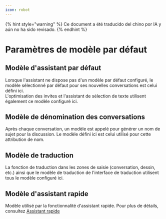 ```yaml
---
icon: robot
---
```


{% hint style="warning" %}
Ce document a été traducido del chino por IA y aún no ha sido revisado.
{% endhint %}

# Paramètres de modèle par défaut

## Modèle d'assistant par défaut

Lorsque l'assistant ne dispose pas d'un modèle par défaut configuré, le modèle sélectionné par défaut pour ses nouvelles conversations est celui défini ici.  
L'optimisation des invites et l'assistant de sélection de texte utilisent également ce modèle configuré ici.

## Modèle de dénomination des conversations

Après chaque conversation, un modèle est appelé pour générer un nom de sujet pour la discussion. Le modèle défini ici est celui utilisé pour cette attribution de nom.

## Modèle de traduction

La fonction de traduction dans les zones de saisie (conversation, dessin, etc.) ainsi que le modèle de traduction de l'interface de traduction utilisent tous le modèle configuré ici.

## Modèle d'assistant rapide

Modèle utilisé par la fonctionnalité d'assistant rapide. Pour plus de détails, consultez [Assistant rapide](../kuai-jie-zhu-shou.md)